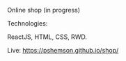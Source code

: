 Online shop (in progress)

Technologies:

ReactJS, HTML, CSS, RWD.

Live: https://pshemson.github.io/shop/
